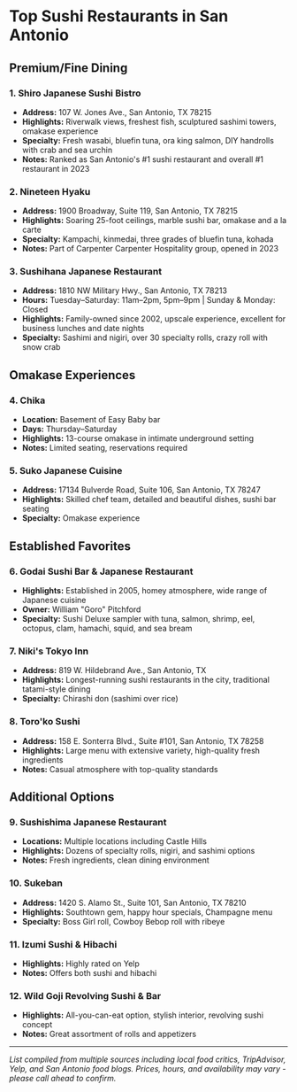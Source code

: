 # Top Sushi Restaurants in San Antonio

## Premium/Fine Dining

### 1. Shiro Japanese Sushi Bistro
- **Address:** 107 W. Jones Ave., San Antonio, TX 78215
- **Highlights:** Riverwalk views, freshest fish, sculptured sashimi towers, omakase experience
- **Specialty:** Fresh wasabi, bluefin tuna, ora king salmon, DIY handrolls with crab and sea urchin
- **Notes:** Ranked as San Antonio's #1 sushi restaurant and overall #1 restaurant in 2023

### 2. Nineteen Hyaku
- **Address:** 1900 Broadway, Suite 119, San Antonio, TX 78215
- **Highlights:** Soaring 25-foot ceilings, marble sushi bar, omakase and a la carte
- **Specialty:** Kampachi, kinmedai, three grades of bluefin tuna, kohada
- **Notes:** Part of Carpenter Carpenter Hospitality group, opened in 2023

### 3. Sushihana Japanese Restaurant
- **Address:** 1810 NW Military Hwy., San Antonio, TX 78213
- **Hours:** Tuesday–Saturday: 11am–2pm, 5pm–9pm | Sunday & Monday: Closed
- **Highlights:** Family-owned since 2002, upscale experience, excellent for business lunches and date nights
- **Specialty:** Sashimi and nigiri, over 30 specialty rolls, crazy roll with snow crab

## Omakase Experiences

### 4. Chika
- **Location:** Basement of Easy Baby bar
- **Days:** Thursday–Saturday
- **Highlights:** 13-course omakase in intimate underground setting
- **Notes:** Limited seating, reservations required

### 5. Suko Japanese Cuisine
- **Address:** 17134 Bulverde Road, Suite 106, San Antonio, TX 78247
- **Highlights:** Skilled chef team, detailed and beautiful dishes, sushi bar seating
- **Specialty:** Omakase experience

## Established Favorites

### 6. Godai Sushi Bar & Japanese Restaurant
- **Highlights:** Established in 2005, homey atmosphere, wide range of Japanese cuisine
- **Owner:** William "Goro" Pitchford
- **Specialty:** Sushi Deluxe sampler with tuna, salmon, shrimp, eel, octopus, clam, hamachi, squid, and sea bream

### 7. Niki's Tokyo Inn
- **Address:** 819 W. Hildebrand Ave., San Antonio, TX
- **Highlights:** Longest-running sushi restaurants in the city, traditional tatami-style dining
- **Specialty:** Chirashi don (sashimi over rice)

### 8. Toro'ko Sushi
- **Address:** 158 E. Sonterra Blvd., Suite #101, San Antonio, TX 78258
- **Highlights:** Large menu with extensive variety, high-quality fresh ingredients
- **Notes:** Casual atmosphere with top-quality standards

## Additional Options

### 9. Sushishima Japanese Restaurant
- **Locations:** Multiple locations including Castle Hills
- **Highlights:** Dozens of specialty rolls, nigiri, and sashimi options
- **Notes:** Fresh ingredients, clean dining environment

### 10. Sukeban
- **Address:** 1420 S. Alamo St., Suite 101, San Antonio, TX 78210
- **Highlights:** Southtown gem, happy hour specials, Champagne menu
- **Specialty:** Boss Girl roll, Cowboy Bebop roll with ribeye

### 11. Izumi Sushi & Hibachi
- **Highlights:** Highly rated on Yelp
- **Notes:** Offers both sushi and hibachi

### 12. Wild Goji Revolving Sushi & Bar
- **Highlights:** All-you-can-eat option, stylish interior, revolving sushi concept
- **Notes:** Great assortment of rolls and appetizers

---

*List compiled from multiple sources including local food critics, TripAdvisor, Yelp, and San Antonio food blogs. Prices, hours, and availability may vary - please call ahead to confirm.*
